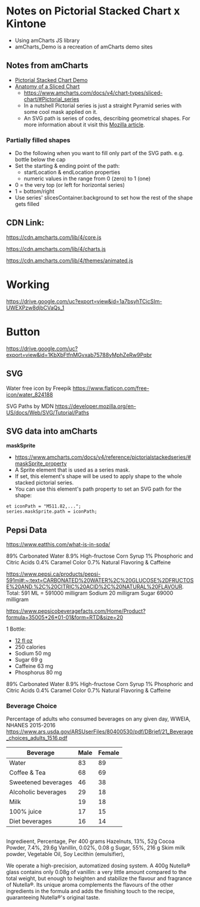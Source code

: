# Notes on Pictorial Stacked Chart x Kintone
* Using amCharts JS library
* amCharts_Demo is a recreation of amCharts demo sites

## Notes from amCharts
* [Pictorial Stacked Chart Demo](https://www.amcharts.com/demos/pictorial-stacked-chart/)
* [Anatomy of a Sliced Chart](https://www.amcharts.com/docs/v4/chart-types/sliced-chart/)
  * https://www.amcharts.com/docs/v4/chart-types/sliced-chart/#Pictorial_series
  * In a nutshell Pictorial series is just a straight Pyramid series with some cool mask applied on it.
  * An SVG path is series of codes, describing geometrical shapes. For more information about it visit this [Mozilla article](https://developer.mozilla.org/en-US/docs/Web/SVG/Tutorial/Paths).

### Partially filled shapes
* Do the following when you want to fill only part of the SVG path. e.g. bottle below the cap
* Set the starting & ending point of the path:
  * startLocation & endLocation properties
  * numeric values in the range from 0 (zero) to 1 (one)
* 0 = the very top (or left for horizontal series)
* 1 = bottom/right
* Use series' slicesContainer.background to set how the rest of the shape gets filled

## CDN Link:
https://cdn.amcharts.com/lib/4/core.js

https://cdn.amcharts.com/lib/4/charts.js

https://cdn.amcharts.com/lib/4/themes/animated.js

# Working
https://drive.google.com/uc?export=view&id=1a7bsyhTCicSIm-UWEXPzw8djbCVaQs_1

# Button
https://drive.google.com/uc?export=view&id=1KbXbFtfnMGvxab75788yMphZeRw9Pqbr

## SVG
Water free icon by Freepik
https://www.flaticon.com/free-icon/water_824188

SVG Paths by MDN
https://developer.mozilla.org/en-US/docs/Web/SVG/Tutorial/Paths

## SVG data into amCharts
**maskSprite**
* https://www.amcharts.com/docs/v4/reference/pictorialstackedseries/#maskSprite_property
* A Sprite element that is used as a series mask.
* If set, this element's shape will be used to apply shape to the whole stacked pictorial series.
* You can use this element's path property to set an SVG path for the shape:
```
et iconPath = "M511.82,...";
series.maskSprite.path = iconPath;
```
## Pepsi Data

https://www.eatthis.com/what-is-in-soda/

89% Carbonated Water
8.9% High-fructose Corn Syrup
1% Phosphoric and Citric Acids
0.4% Caramel Color
0.7% Natural Flavoring & Caffeine


https://www.pepsi.ca/products/pepsi-591ml#:~:text=CARBONATED%20WATER%2C%20GLUCOSE%2DFRUCTOSE%20AND,%2C%20CITRIC%20ACID%2C%20NATURAL%20FLAVOUR.
Total: 591 ML = 591000 milligram
Sodium 20 milligram
Sugar 69000 milligram



https://www.pepsicobeveragefacts.com/Home/Product?formula=35005*26*01-01&form=RTD&size=20

1 Bottle:
* [12 fl oz](https://www.pepsicobeveragefacts.com/Home/Product?formula=35005*26*01-01&form=RTD&size=20)
* 250 calories
* Sodium 50 mg
* Sugar 69 g
* Caffeine 63 mg
* Phosphorus 80 mg

89% Carbonated Water
8.9% High-fructose Corn Syrup
1% Phosphoric and Citric Acids
0.4% Caramel Color
0.7% Natural Flavoring & Caffeine

### Beverage Choice
Percentage of adults who consumed beverages on any
given day, WWEIA, NHANES 2015-2016
https://www.ars.usda.gov/ARSUserFiles/80400530/pdf/DBrief/21_Beverage_choices_adults_1516.pdf

| Beverage            | Male | Female |
| ------------------- | ---- | ------ |
| Water               | 83   | 89     |
| Coffee & Tea        | 68   | 69     |
| Sweetened beverages | 46   | 38     |
| Alcoholic beverages | 29   | 18     |
| Milk                | 19   | 18     |
| 100% juice          | 17   | 15     |
| Diet beverages      | 16   | 14     |


##

Ingredieent, Percentage, Per 400 grams
Hazelnuts, 13%, 52g
Cocoa Powder, 7.4%, 29.6g
Vanillin, 0.02%, 0.08 g
Sugar, 55%, 216 g
Skim milk powder,
Vegetable Oil,
Soy Lecithin (emulsifier),

We operate a high-precision, automatized dosing system. A 400g Nutella® glass contains only 
0.08g of vanillin: a very little amount compared to the total weight, but enough to heighten and stabilize the flavour and fragrance of Nutella®. Its unique aroma complements the flavours of the other ingredients in the formula and adds the finishing touch to the recipe, guaranteeing Nutella®'s original taste.